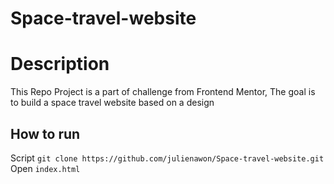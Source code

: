 # Space-travel-website
# Description
This Repo Project is a part of challenge from Frontend Mentor,
The goal is to build a space travel website based on a design
## How to run 
Script 
    ``` git clone https://github.com/julienawon/Space-travel-website.git
    ```
  Open `index.html`
